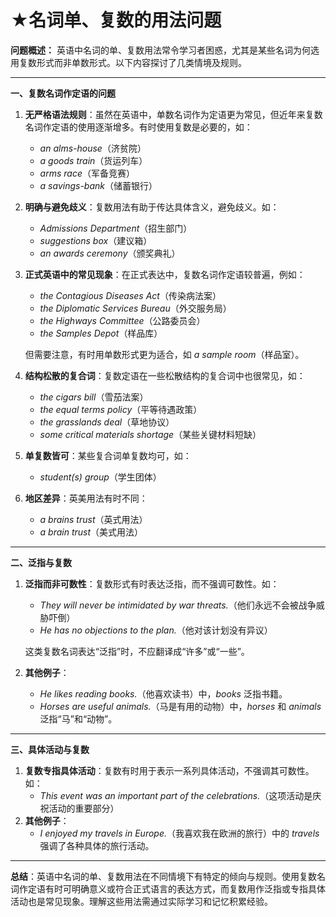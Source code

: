 # ★名词单、复数的用法问题

**问题概述：** 英语中名词的单、复数用法常令学习者困惑，尤其是某些名词为何选用复数形式而非单数形式。以下内容探讨了几类情境及规则。

***

**一、复数名词作定语的问题**

1. **无严格语法规则**：虽然在英语中，单数名词作为定语更为常见，但近年来复数名词作定语的使用逐渐增多。有时使用复数是必要的，如：
   * _an alms-house_（济贫院）
   * _a goods train_（货运列车）
   * _arms race_（军备竞赛）
   * _a savings-bank_（储蓄银行）
2. **明确与避免歧义**：复数用法有助于传达具体含义，避免歧义。如：
   * _Admissions Department_（招生部门）
   * _suggestions box_（建议箱）
   * _an awards ceremony_（颁奖典礼）
3.  **正式英语中的常见现象**：在正式表达中，复数名词作定语较普遍，例如：

    * _the Contagious Diseases Act_（传染病法案）
    * _the Diplomatic Services Bureau_（外交服务局）
    * _the Highways Committee_（公路委员会）
    * _the Samples Depot_（样品库）

    但需要注意，有时用单数形式更为适合，如 _a sample room_（样品室）。
4. **结构松散的复合词**：复数定语在一些松散结构的复合词中也很常见，如：
   * _the cigars bill_（雪茄法案）
   * _the equal terms policy_（平等待遇政策）
   * _the grasslands deal_（草地协议）
   * _some critical materials shortage_（某些关键材料短缺）
5. **单复数皆可**：某些复合词单复数均可，如：
   * _student(s) group_（学生团体）
6. **地区差异**：英美用法有时不同：
   * _a brains trust_（英式用法）
   * _a brain trust_（美式用法）

***

**二、泛指与复数**

1.  **泛指而非可数性**：复数形式有时表达泛指，而不强调可数性。如：

    * _They will never be intimidated by war threats._（他们永远不会被战争威胁吓倒）
    * _He has no objections to the plan._（他对该计划没有异议）

    这类复数名词表达“泛指”时，不应翻译成“许多”或“一些”。
2. **其他例子**：
   * _He likes reading books._（他喜欢读书）中，_books_ 泛指书籍。
   * _Horses are useful animals._（马是有用的动物）中，_horses_ 和 _animals_ 泛指“马”和“动物”。

***

**三、具体活动与复数**

1. **复数专指具体活动**：复数有时用于表示一系列具体活动，不强调其可数性。如：
   * _This event was an important part of the celebrations._（这项活动是庆祝活动的重要部分）
2. **其他例子**：
   * _I enjoyed my travels in Europe._（我喜欢我在欧洲的旅行）中的 _travels_ 强调了各种具体的旅行活动。

***

**总结**：英语中名词的单、复数用法在不同情境下有特定的倾向与规则。使用复数名词作定语有时可明确意义或符合正式语言的表达方式，而复数用作泛指或专指具体活动也是常见现象。理解这些用法需通过实际学习和记忆积累经验。
